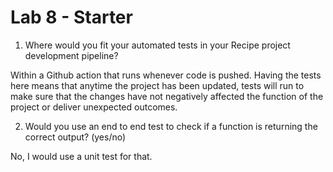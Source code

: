 # Lab 8 - Starter

1) Where would you fit your automated tests in your Recipe project development pipeline?

Within a Github action that runs whenever code is pushed. Having the tests here means that anytime the project has been updated, tests will run to make sure that the changes have not negatively affected the function of the project or deliver unexpected outcomes.

2) Would you use an end to end test to check if a function is returning the correct output? (yes/no)

No, I would use a unit test for that.


